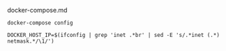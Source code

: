 docker-compose.md

```
docker-compose config
```

```
DOCKER_HOST_IP=$(ifconfig | grep 'inet .*br' | sed -E 's/.*inet (.*) netmask.*/\1/')
```